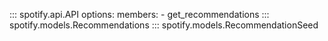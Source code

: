 ::: spotify.api.API
    options:
      members:
        - get_recommendations
::: spotify.models.Recommendations
::: spotify.models.RecommendationSeed
